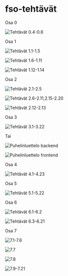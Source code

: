 # fso-tehtävät

Osa 0

![Tehtävät 0.4-0.6](https://github.com/K123AsJ0k1/fso-tehtavat/tree/main/Osa%200/Teht%C3%A4v%C3%A4t%200.4-0.6)

Osa 1

![Tehtävät 1.1-1.5](https://github.com/K123AsJ0k1/fso-tehtavat/tree/main/Osa%201/Teht%C3%A4v%C3%A4t/kurssitiedot)

![Tehtävät 1.6-1.11](https://github.com/K123AsJ0k1/fso-tehtavat/tree/main/Osa%201/Teht%C3%A4v%C3%A4t/unicafe)

![Tehtävät 1.12-1.14](https://github.com/K123AsJ0k1/fso-tehtavat/tree/main/Osa%201/Teht%C3%A4v%C3%A4t/anekdootit)

Osa 2

![Tehtävät 2.1-2.5](https://github.com/K123AsJ0k1/fso-tehtavat/tree/main/Osa%202/Teht%C3%A4v%C3%A4t/kurssitiedot)

![Tehtävät 2.6-2.11,2.15-2.20](https://github.com/K123AsJ0k1/fso-tehtavat/tree/main/Osa%202/Teht%C3%A4v%C3%A4t/puhelinluettelo)

![Tehtävät 2.12-2.13](https://github.com/K123AsJ0k1/fso-tehtavat/tree/main/Osa%202/Teht%C3%A4v%C3%A4t/maiden)

Osa 3

![Tehtävät 3.1-3.22](https://github.com/K123AsJ0k1/fso-ts-3)

Tai

![Puhelinluettelo backend](https://github.com/K123AsJ0k1/fso-ts-3)

![Puhelinluettelo frontend](https://github.com/K123AsJ0k1/fso-tehtavat/tree/main/Osa%203/Teht%C3%A4v%C3%A4t/puhelinluettelo)

Osa 4

![Tehtävät 4.1-4.23](https://github.com/K123AsJ0k1/fso-tehtavat/tree/main/Osa%204/Teht%C3%A4v%C3%A4t/blogilista)

Osa 5

![Tehtävät 5.1-5.22](https://github.com/K123AsJ0k1/fso-tehtavat/tree/main/Osa%205/Teht%C3%A4v%C3%A4t)

Osa 6 

![Tehtävät 6.1-6.2](https://github.com/K123AsJ0k1/fso-tehtavat/tree/main/Osa%206/Teht%C3%A4v%C3%A4t/unicafe-redux)

![Tehtävät 6.3-6.21](https://github.com/K123AsJ0k1/fso-tehtavat/tree/main/Osa%206/Teht%C3%A4v%C3%A4t/redux-anecdotes)

Osa 7

![7.1-7.6](https://github.com/K123AsJ0k1/fso-tehtavat/tree/main/Osa%207/Teht%C3%A4v%C3%A4t/routed-anecdotes)

![7.7](https://github.com/K123AsJ0k1/fso-tehtavat/tree/main/Osa%207/Teht%C3%A4v%C3%A4t/country-hook)

![7.8](https://github.com/K123AsJ0k1/fso-tehtavat/tree/main/Osa%207/Teht%C3%A4v%C3%A4t/ultimate-hooks)

![7.9-7.21](https://github.com/K123AsJ0k1/fso-tehtavat/tree/main/Osa%207/Teht%C3%A4v%C3%A4t/bloglist-frontend)
